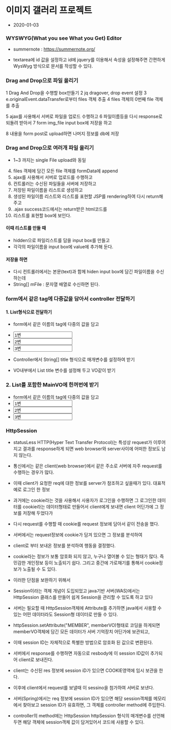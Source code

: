 # 이미지 갤러리 프로젝트
* 2020-01-03

### WYSWYG(What you see What you Get) Editor
* summernote : https://summernote.org/

* textarea에 id 값을 설정하고 id에 jquery를 이용해서 속성을 
	설정해주면 간편하게 WysWyg 방식으로 문서를 작성할 수 있다.
	
### Drag and Drop으로 파일 올리기
1 Drag And Drop을 수행할 box만들기
2 jq dragover, drop event 설정
3 e.originalEvent.dataTransfer로부터 files 객체 추출
4 files 객체의 0번째 file 객체를 추출

5 ajax를 사용해서 서버로 파일을 업로드 수행하고
6 파일이름등을 다시 response로 되돌려 받아서
7 form img_file input box에 저장을 하고

8 내용을 form post로 upload하면 나머지 정보를 db에 저장

### Drag and Drop으로 여러개 파일 올리기
* 1~3 까지는 single File upload와 동일
4. files 객체에 담긴 모든 file 객체를 formData에 append
5. ajax를 사용해서 서버로 업로드를 수행하고 
6. 컨트롤러는 수신된 파일들을 서버에 저장하고
7. 저장된 파일이름을 리스트로 생성하고
8. 생성된 파일이름 리스트와 리스트를 표현할 JSP를 rendering하여
	다시 return해 주고 
9. .ajax success코드에서는 return받은 html코드를 
10. 리스트를 표현할 box에 보인다.

#### 이때 리스트를 만들 때
* hidden으로 파일리스트를 담을 input box를 만들고
* 각각의 파일이름을 input box에 value에 추가해 둔다.

#### 저장을 하면
* 다시 컨트롤러에서는 본문(text)과 함께 hiden input box에
담긴 파일이름을 수신하는데
* String[] mFile : 문자열 배열로 수신하면 된다.

### form에서 같은 tag에 다중값을 담아서 controller 전달하기

#### 1. List<String>형식으로 전달하기

* form에서 같은 이름의 tag에 다중의 값을 담고
* <input name="title" value="1번">
* <input name="title" value="2번">
* <input name="title" value="3번">

* Controller에서 String[] title 형식으로 매개변수를 설정하여 받기
* VO내부에서 List<String> title 변수를 설정해 두고 VO같이 받기

### 2. List<SubVO>를 포함한 MainVO에 한꺼번에 받기

* form에서 같은 이름의 tag에 다중의 값을 담고
* <input name="main[0].title" value="1번">
* <input name="main[1].title" value="2번">
* <input name="main[2].title" value="3번">

 
### HttpSession
 * statusLess
 	HTTP(Hyper Text Transfer Protocol)는 특성상 request가 이루어지고
 	결과를 response하게 되면 web browser와 server사이에 어떠한 정보도 남지 않는다.
 	
 *	통신에서는 같은 client(web browser)에서 같은 주소로 
 	서버에 자주 request를 수행하는 경우가 많다.
 	
 * 이때 client가 요청한 req에 대한 정보를 server가 참조하고 싶을때가 있다.
 	대표적 예로 로그인 한 정보
 	
 * 과거에는 cookie라는 것을 사용해서 사용자가 로그인을 수행하면
 	그 로그인한 데이터를 cookie라는 데이터형태로 만들어서 client에게 보내면
 	client 어딘가에 그 정보를 저장해 두었다가
 * 다시 request를 수행할 때 cookie를 request 정보에 담아서 같이 전송을 했다.
 * 서버에서는 request정보에 cookie가 담겨 있으면 그 정보를 분석하여
 * client로 부터 보내온 정보를 분석하여 행동을 결정했다.
 * cookie라는 정보가 보통 암호화 되지 않고, 누구나 열어볼 수 있는 형태가 많다.
 	즉 민감한 개인정보 등이 노출되기 쉽다.
 	그리고 중간에 가로채기를 통해서 cookie정보가 노출될 수 도 있다.
 	
 * 이러한 단점을 보완하기 위해서 
 * Session이라는 객체 개념이 도입되었고
 	java기반 서버(WAS)에서는 HttpSession 클래스를 만들어 쉽게 Session을 관리할 수 있도록 하고 있다
 	
 * 서버는 필요할 때 HttpSession객체에 Attribute를 추가하면 java에서 사용할 수 있는
 	어떤 데이터라도 Session형 데이터로 만들 수 있다.
 	
 * httpSession.setAttribute("MEMBER", memberVO)형태로 코딩을 하게되면
 	memberVO객체에 담긴 모든 데이터가 서버 기억장치 어딘가에 보관되고,
 	
 * 이때 session ID는 자체적으로 특별한 방법으로 암호화 된 값으로 변환된다.
 	
 * 서버에서 response를 수행하면 자동으로 resbody에 이 session ID값이 추가되어
 	client로 보내진다.
 	
 * client는 수신된 res 정보에 session iD가 있으면 COOKIE영역에 임시 보관을 한다.
 * 이후에 client에서 request를 보낼때 이 sessino을 첨가하여 서버로 보낸다.

 * 서버(Spring)에서는 req 정보에 session ID가 있으면 해당 session객체를
 	메모리에서 찾아보고 session ID가 유효하면, 그 객체를 controller method에 주입한다.
 	
 * controller의 method에는 HttpSession httpSession 형식의 매개변수를 선언해 두면
 	해당 객체에 session객체 값이 담겨있어서 코드에 사용할 수 있다.





























